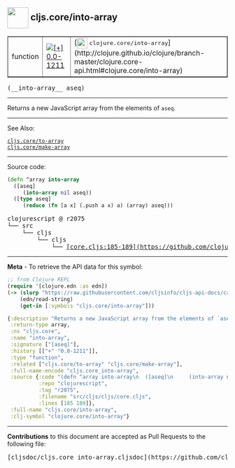 ## <img width="48px" valign="middle" src="http://i.imgur.com/Hi20huC.png"> cljs.core/into-array

 <table border="1">
<tr>

<td>function</td>
<td><a href="https://github.com/cljsinfo/cljs-api-docs/tree/0.0-1211"><img valign="middle" alt="[+] 0.0-1211" src="https://img.shields.io/badge/+-0.0--1211-lightgrey.svg"></a> </td>
<td>
[<img height="24px" valign="middle" src="http://i.imgur.com/1GjPKvB.png"> <samp>clojure.core/into-array</samp>](http://clojure.github.io/clojure/branch-master/clojure.core-api.html#clojure.core/into-array)
</td>
</tr>
</table>

 <samp>
(__into-array__ aseq)<br>
</samp>

---

Returns a new JavaScript array from the elements of `aseq`.

---


See Also:

[`cljs.core/to-array`](cljs.core_to-array.md)<br>
[`cljs.core/make-array`](cljs.core_make-array.md)<br>

---


Source code:

```clj
(defn ^array into-array
  ([aseq]
     (into-array nil aseq))
  ([type aseq]
     (reduce (fn [a x] (.push a x) a) (array) aseq)))
```

 <pre>
clojurescript @ r2075
└── src
    └── cljs
        └── cljs
            └── <ins>[core.cljs:185-189](https://github.com/clojure/clojurescript/blob/r2075/src/cljs/cljs/core.cljs#L185-L189)</ins>
</pre>


---

__Meta__ - To retrieve the API data for this symbol:

```clj
;; from Clojure REPL
(require '[clojure.edn :as edn])
(-> (slurp "https://raw.githubusercontent.com/cljsinfo/cljs-api-docs/catalog/cljs-api.edn")
    (edn/read-string)
    (get-in [:symbols "cljs.core/into-array"]))
```

```clj
{:description "Returns a new JavaScript array from the elements of `aseq`.",
 :return-type array,
 :ns "cljs.core",
 :name "into-array",
 :signature ["[aseq]"],
 :history [["+" "0.0-1211"]],
 :type "function",
 :related ["cljs.core/to-array" "cljs.core/make-array"],
 :full-name-encode "cljs.core_into-array",
 :source {:code "(defn ^array into-array\n  ([aseq]\n     (into-array nil aseq))\n  ([type aseq]\n     (reduce (fn [a x] (.push a x) a) (array) aseq)))",
          :repo "clojurescript",
          :tag "r2075",
          :filename "src/cljs/cljs/core.cljs",
          :lines [185 189]},
 :full-name "cljs.core/into-array",
 :clj-symbol "clojure.core/into-array"}

```

---

__Contributions__ to this document are accepted as Pull Requests to the following file:

 <pre>
[cljsdoc/cljs.core_into-array.cljsdoc](https://github.com/cljsinfo/cljs-api-docs/blob/master/cljsdoc/cljs.core_into-array.cljsdoc)
</pre>

